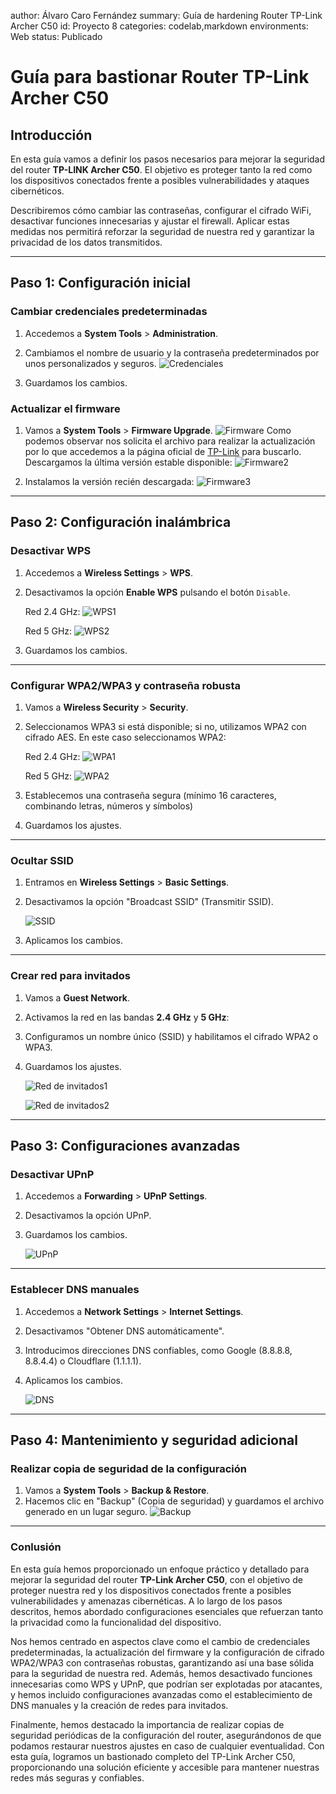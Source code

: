 author: Álvaro Caro Fernández
summary: Guía de hardening Router TP-Link Archer C50
id: Proyecto 8
categories: codelab,markdown
environments: Web
status: Publicado

# Guía para bastionar Router TP-Link Archer C50

## Introducción

En esta guía vamos a definir los pasos necesarios para mejorar la seguridad del router **TP-LINK Archer C50**. El objetivo es proteger tanto la red como los dispositivos conectados frente a posibles vulnerabilidades y ataques cibernéticos.

Describiremos cómo cambiar las contraseñas, configurar el cifrado WiFi, desactivar funciones innecesarias y ajustar el firewall. Aplicar estas medidas nos permitirá reforzar la seguridad de nuestra red y garantizar la privacidad de los datos transmitidos.

---

## Paso 1: Configuración inicial

### Cambiar credenciales predeterminadas
1. Accedemos a **System Tools** > **Administration**.
2. Cambiamos el nombre de usuario y la contraseña predeterminados por unos personalizados y seguros.
![Credenciales](./img/2.png)

3. Guardamos los cambios.


### Actualizar el firmware
1. Vamos a **System Tools** > **Firmware Upgrade**.
![Firmware](./img/3.png)
Como podemos observar nos solicita el archivo para realizar la actualización por lo que accedemos a la página oficial de [TP-Link](https://www.tp-link.com/es/support/download/archer-c50/#Firmware) para buscarlo. Descargamos la última versión estable disponible:
![Firmware2](./img/4.png)


2. Instalamos la versión recién descargada:
![Firmware3](./img/5.png)

---

## Paso 2: Configuración inalámbrica

### Desactivar WPS
1. Accedemos a **Wireless Settings** > **WPS**.
2. Desactivamos la opción **Enable WPS** pulsando el botón `Disable`.

    Red 2.4 GHz:
    ![WPS1](./img/6.png)

    Red 5 GHz:
    ![WPS2](./img/7.png)

3. Guardamos los cambios.

---

### Configurar WPA2/WPA3 y contraseña robusta
1. Vamos a **Wireless Security** > **Security**.
2. Seleccionamos WPA3 si está disponible; si no, utilizamos WPA2 con cifrado AES. En este caso seleccionamos WPA2:

    Red 2.4 GHz:
    ![WPA1](./img/8.png)

    Red 5 GHz:
    ![WPA2](./img/9.png)

3. Establecemos una contraseña segura (mínimo 16 caracteres, combinando letras, números y símbolos)
4. Guardamos los ajustes.

---

### Ocultar SSID
1. Entramos en **Wireless Settings** > **Basic Settings**.
2. Desactivamos la opción "Broadcast SSID" (Transmitir SSID).

    ![SSID](./img/10.png)

3. Aplicamos los cambios.

---

### Crear red para invitados
1. Vamos a **Guest Network**.
2. Activamos la red en las bandas **2.4 GHz** y **5 GHz**:
3. Configuramos un nombre único (SSID) y habilitamos el cifrado WPA2 o WPA3.
4. Guardamos los ajustes.


    ![Red de invitados1](./img/11.png)

    ![Red de invitados2](./img/12.png)

---

## Paso 3: Configuraciones avanzadas

### Desactivar UPnP
1. Accedemos a **Forwarding** > **UPnP Settings**.
2. Desactivamos la opción UPnP.
3. Guardamos los cambios.

    ![UPnP](./img/13.png)

---

### Establecer DNS manuales
1. Accedemos a **Network Settings** > **Internet Settings**.
2. Desactivamos "Obtener DNS automáticamente".
3. Introducimos direcciones DNS confiables, como Google (8.8.8.8, 8.8.4.4) o Cloudflare (1.1.1.1).
4. Aplicamos los cambios.

    ![DNS](./img/14.png)

---

## Paso 4: Mantenimiento y seguridad adicional

### Realizar copia de seguridad de la configuración
1. Vamos a **System Tools** > **Backup & Restore**.
2. Hacemos clic en "Backup" (Copia de seguridad) y guardamos el archivo generado en un lugar seguro.
    ![Backup](./img/15.png)

---

### Conlusión
En esta guía hemos proporcionado un enfoque práctico y detallado para mejorar la seguridad del router **TP-Link Archer C50**, con el objetivo de proteger nuestra red y los dispositivos conectados frente a posibles vulnerabilidades y amenazas cibernéticas. A lo largo de los pasos descritos, hemos abordado configuraciones esenciales que refuerzan tanto la privacidad como la funcionalidad del dispositivo.

Nos hemos centrado en aspectos clave como el cambio de credenciales predeterminadas, la actualización del firmware y la configuración de cifrado WPA2/WPA3 con contraseñas robustas, garantizando así una base sólida para la seguridad de nuestra red. Además, hemos desactivado funciones innecesarias como WPS y UPnP, que podrían ser explotadas por atacantes, y hemos incluido configuraciones avanzadas como el establecimiento de DNS manuales y la creación de redes para invitados.

Finalmente, hemos destacado la importancia de realizar copias de seguridad periódicas de la configuración del router, asegurándonos de que podamos restaurar nuestros ajustes en caso de cualquier eventualidad. Con esta guía, logramos un bastionado completo del TP-Link Archer C50, proporcionando una solución eficiente y accesible para mantener nuestras redes más seguras y confiables.

